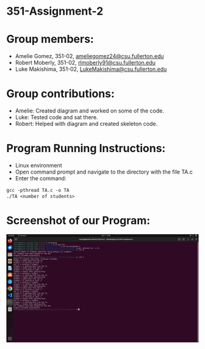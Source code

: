 # 351-Assignment-2

# Group members:
- Amelie Gomez, 351-02, ameliegomez24@csu.fullerton.edu
- Robert Moberly, 351-02, rlmoberly91@csu.fullerton.edu
- Luke Makishima, 351-02, LukeMakishima@csu.fullerton.edu

# Group contributions:
- Amelie: Created diagram and worked on some of the code.
- Luke: Tested code and sat there.
- Robert: Helped with diagram and created skeleton code.

# Program Running Instructions:
- Linux environment 
- Open command prompt and navigate to the directory with the file TA.c
- Enter the command:
```
gcc -pthread TA.c -o TA
./TA <number of students>
```

# Screenshot of our Program:

![Program Output](./351_Assignment_2_Output.png)